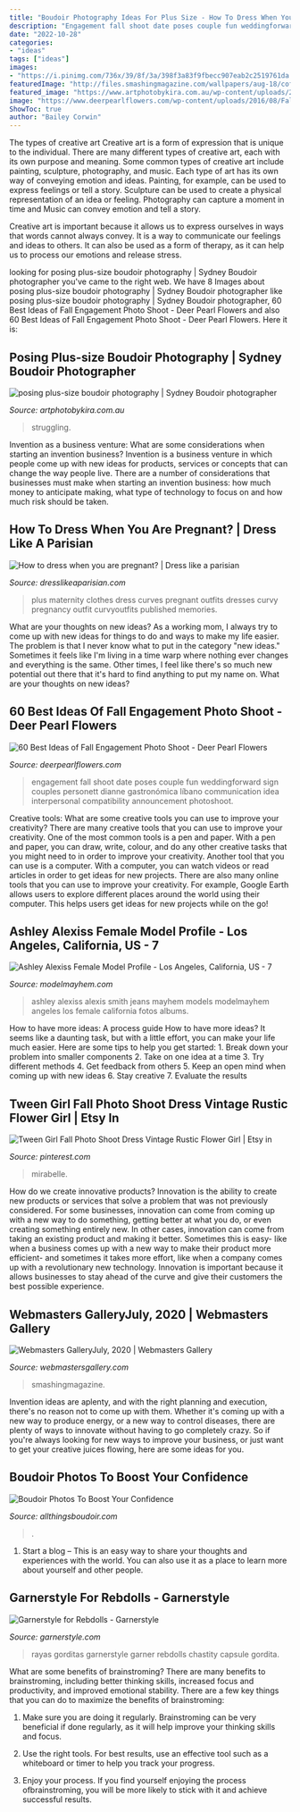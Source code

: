 ```yaml
---
title: "Boudoir Photography Ideas For Plus Size - How To Dress When You Are Pregnant?"
description: "Engagement fall shoot date poses couple fun weddingforward sign couples personett dianne gastronómica líbano communication idea interpersonal compatibility announcement photoshoot"
date: "2022-10-28"
categories:
- "ideas"
tags: ["ideas"]
images:
- "https://i.pinimg.com/736x/39/8f/3a/398f3a83f9fbecc907eab2c2519761da.jpg"
featuredImage: "http://files.smashingmagazine.com/wallpapers/aug-18/coffee-break-time/nocal/aug-18-coffee-break-time-nocal-1366x768.png"
featured_image: "https://www.artphotobykira.com.au/wp-content/uploads/2015/07/glamour-photography-Sydney1.jpg"
image: "https://www.deerpearlflowers.com/wp-content/uploads/2016/08/Fall-Engagement-Photo-Shoot-and-Poses-Ideas-18.jpg"
ShowToc: true
author: "Bailey Corwin"
---
```



The types of creative art
Creative art is a form of expression that is unique to the individual. There are many different types of creative art, each with its own purpose and meaning.
Some common types of creative art include painting, sculpture, photography, and music. Each type of art has its own way of conveying emotion and ideas. Painting, for example, can be used to express feelings or tell a story. Sculpture can be used to create a physical representation of an idea or feeling. Photography can capture a moment in time and Music can convey emotion and tell a story.

Creative art is important because it allows us to express ourselves in ways that words cannot always convey. It is a way to communicate our feelings and ideas to others. It can also be used as a form of therapy, as it can help us to process our emotions and release stress.

	

		
looking for posing plus-size boudoir photography | Sydney Boudoir photographer you've came to the right web. We have 8 Images about posing plus-size boudoir photography | Sydney Boudoir photographer like posing plus-size boudoir photography | Sydney Boudoir photographer, 60 Best Ideas of Fall Engagement Photo Shoot - Deer Pearl Flowers and also 60 Best Ideas of Fall Engagement Photo Shoot - Deer Pearl Flowers. Here it is:
		
    
## Posing Plus-size Boudoir Photography | Sydney Boudoir Photographer

<img loading=lazy src="https://www.artphotobykira.com.au/wp-content/uploads/2015/07/glamour-photography-Sydney1.jpg" onerror="this.onerror=null;this.src='https://tse3.mm.bing.net/th?id=OIP.y_0-u2rQ8SVQ8JfytBZlXQHaLH&amp;pid=15.1';" alt="posing plus-size boudoir photography | Sydney Boudoir photographer">

_Source: artphotobykira.com.au_

>struggling. 

	

Invention as a business venture: What are some considerations when starting an invention business?
Invention is a business venture in which people come up with new ideas for products, services or concepts that can change the way people live. There are a number of considerations that businesses must make when starting an invention business: how much money to anticipate making, what type of technology to focus on and how much risk should be taken.

    
## How To Dress When You Are Pregnant? | Dress Like A Parisian

<img loading=lazy src="http://dresslikeaparisian.com/wp-content/uploads/2014/09/girl-with-curves.jpg" onerror="this.onerror=null;this.src='https://tse2.mm.bing.net/th?id=OIP.XMW2Z4xkwp5eiI2TNdxKawHaLK&amp;pid=15.1';" alt="How to dress when you are pregnant? | Dress like a parisian">

_Source: dresslikeaparisian.com_

>plus maternity clothes dress curves pregnant outfits dresses curvy pregnancy outfit curvyoutfits published memories. 

	

What are your thoughts on new ideas?
As a working mom, I always try to come up with new ideas for things to do and ways to make my life easier. The problem is that I never know what to put in the category "new ideas." Sometimes it feels like I'm living in a time warp where nothing ever changes and everything is the same. Other times, I feel like there's so much new potential out there that it's hard to find anything to put my name on. What are your thoughts on new ideas?

    
## 60 Best Ideas Of Fall Engagement Photo Shoot - Deer Pearl Flowers

<img loading=lazy src="https://www.deerpearlflowers.com/wp-content/uploads/2016/08/Fall-Engagement-Photo-Shoot-and-Poses-Ideas-18.jpg" onerror="this.onerror=null;this.src='https://tse1.mm.bing.net/th?id=OIP.Mr3g5MqmIUMnrAak0KaWEwHaLH&amp;pid=15.1';" alt="60 Best Ideas of Fall Engagement Photo Shoot - Deer Pearl Flowers">

_Source: deerpearlflowers.com_

>engagement fall shoot date poses couple fun weddingforward sign couples personett dianne gastronómica líbano communication idea interpersonal compatibility announcement photoshoot. 

	

Creative tools: What are some creative tools you can use to improve your creativity?
There are many creative tools that you can use to improve your creativity. One of the most common tools is a pen and paper. With a pen and paper, you can draw, write, colour, and do any other creative tasks that you might need to in order to improve your creativity. Another tool that you can use is a computer. With a computer, you can watch videos or read articles in order to get ideas for new projects. There are also many online tools that you can use to improve your creativity. For example, Google Earth allows users to explore different places around the world using their computer. This helps users get ideas for new projects while on the go!

    
## Ashley Alexiss Female Model Profile - Los Angeles, California, US - 7

<img loading=lazy src="https://photos.modelmayhem.com/photos/151021/14/5628092708c1e.jpg" onerror="this.onerror=null;this.src='https://tse3.mm.bing.net/th?id=OIP.HPAsD-Fs66bWpyp0U6eK9wHaLF&amp;pid=15.1';" alt="Ashley Alexiss Female Model Profile - Los Angeles, California, US - 7">

_Source: modelmayhem.com_

>ashley alexiss alexis smith jeans mayhem models modelmayhem angeles los female california fotos albums. 

	

How to have more ideas: A process guide
How to have more ideas? It seems like a daunting task, but with a little effort, you can make your life much easier. Here are some tips to help you get started: 1. Break down your problem into smaller components 2. Take on one idea at a time 3. Try different methods 4. Get feedback from others 5. Keep an open mind when coming up with new ideas 6. Stay creative 7. Evaluate the results 
    
## Tween Girl Fall Photo Shoot Dress Vintage Rustic Flower Girl | Etsy In

<img loading=lazy src="https://i.pinimg.com/736x/39/8f/3a/398f3a83f9fbecc907eab2c2519761da.jpg" onerror="this.onerror=null;this.src='https://tse3.mm.bing.net/th?id=OIP.uWrofX-bAqkqWBmI9vZrfwHaLH&amp;pid=15.1';" alt="Tween Girl Fall Photo Shoot Dress Vintage Rustic Flower Girl | Etsy in">

_Source: pinterest.com_

>mirabelle. 

	

How do we create innovative products?
Innovation is the ability to create new products or services that solve a problem that was not previously considered. For some businesses, innovation can come from coming up with a new way to do something, getting better at what you do, or even creating something entirely new. In other cases, innovation can come from taking an existing product and making it better. Sometimes this is easy- like when a business comes up with a new way to make their product more efficient- and sometimes it takes more effort, like when a company comes up with a revolutionary new technology. Innovation is important because it allows businesses to stay ahead of the curve and give their customers the best possible experience.

    
## Webmasters GalleryJuly, 2020 | Webmasters Gallery

<img loading=lazy src="http://files.smashingmagazine.com/wallpapers/aug-18/coffee-break-time/nocal/aug-18-coffee-break-time-nocal-1366x768.png" onerror="this.onerror=null;this.src='https://tse3.mm.bing.net/th?id=OIP.I3WVGZ0nzLzF0dd8fPRjhgHaEK&amp;pid=15.1';" alt="Webmasters GalleryJuly, 2020 | Webmasters Gallery">

_Source: webmastersgallery.com_

>smashingmagazine. 

	

Invention ideas are aplenty, and with the right planning and execution, there's no reason not to come up with them. Whether it's coming up with a new way to produce energy, or a new way to control diseases, there are plenty of ways to innovate without having to go completely crazy. So if you're always looking for new ways to improve your business, or just want to get your creative juices flowing, here are some ideas for you.

    
## Boudoir Photos To Boost Your Confidence

<img loading=lazy src="http://static.showit.co/1600/ZlCEPORMSymBdAT2y5OiyA/84454/older_woman_boudoir_photos025.jpg" onerror="this.onerror=null;this.src='https://tse4.mm.bing.net/th?id=OIP.wS0CHASwj0lJjVxUPCOvfwHaLL&amp;pid=15.1';" alt="Boudoir Photos To Boost Your Confidence">

_Source: allthingsboudoir.com_

>. 

	

1. Start a blog – This is an easy way to share your thoughts and experiences with the world. You can also use it as a place to learn more about yourself and other people.

    
## Garnerstyle For Rebdolls - Garnerstyle

<img loading=lazy src="https://2.bp.blogspot.com/-CH39z1qrxbQ/VbAEIdoGhrI/AAAAAAAALz4/DqobIuVZr0E/s1600/stripe-dress-25-Recovered-2.jpg" onerror="this.onerror=null;this.src='https://tse1.mm.bing.net/th?id=OIP.UtHs9r18XVntEF5AGaEWnwHaLP&amp;pid=15.1';" alt="Garnerstyle for Rebdolls - Garnerstyle">

_Source: garnerstyle.com_

>rayas gorditas garnerstyle garner rebdolls chastity capsule gordita. 

	

What are some benefits of brainstroming?
There are many benefits to brainstroming, including better thinking skills, increased focus and productivity, and improved emotional stability. There are a few key things that you can do to maximize the benefits of brainstroming:
1. Make sure you are doing it regularly. Brainstroming can be very beneficial if done regularly, as it will help improve your thinking skills and focus.

2. Use the right tools. For best results, use an effective tool such as a whiteboard or timer to help you track your progress.

3. Enjoy your process. If you find yourself enjoying the process ofbrainstroming, you will be more likely to stick with it and achieve successful results.

